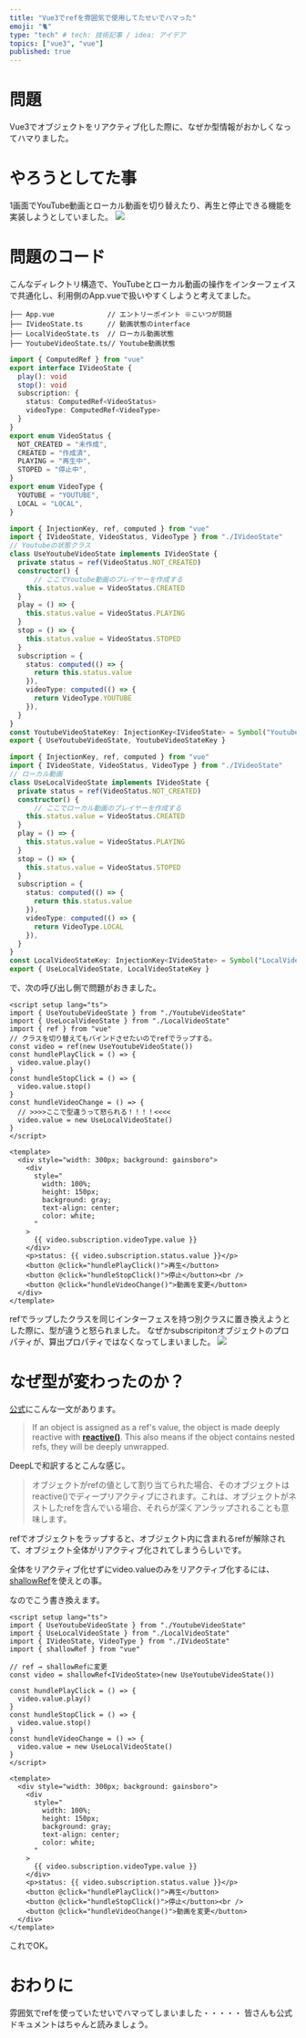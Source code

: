 ```yaml
---
title: "Vue3でrefを雰囲気で使用してたせいでハマった"
emoji: "🐈"
type: "tech" # tech: 技術記事 / idea: アイデア
topics: ["vue3", "vue"]
published: true
---
```


# 問題
Vue3でオブジェクトをリアクティブ化した際に、なぜか型情報がおかしくなってハマりました。

# やろうとしてた事
1画面でYouTube動画とローカル動画を切り替えたり、再生と停止できる機能を実装しようとしていました。
![](/images/8bba521161f3f7/1.gif)

# 問題のコード
こんなディレクトリ構造で、YouTubeとローカル動画の操作をインターフェイスで共通化し、利用側のApp.vueで扱いやすくしようと考えてました。

```tsx
├── App.vue             // エントリーポイント ※こいつが問題
├── IVideoState.ts      // 動画状態のinterface
├── LocalVideoState.ts  // ローカル動画状態
├── YoutubeVideoState.ts// Youtube動画状態
```

```tsx:IVideoState.ts
import { ComputedRef } from "vue"
export interface IVideoState {
  play(): void
  stop(): void
  subscription: {
    status: ComputedRef<VideoStatus>
    videoType: ComputedRef<VideoType>
  }
}
export enum VideoStatus {
  NOT_CREATED = "未作成",
  CREATED = "作成済",
  PLAYING = "再生中",
  STOPED = "停止中",
}
export enum VideoType {
  YOUTUBE = "YOUTUBE",
  LOCAL = "LOCAL",
}
```

```tsx:LocalVideoState.ts
import { InjectionKey, ref, computed } from "vue"
import { IVideoState, VideoStatus, VideoType } from "./IVideoState"
// Youtubeの状態クラス
class UseYoutubeVideoState implements IVideoState {
  private status = ref(VideoStatus.NOT_CREATED)
  constructor() {
	  // ここでYoutube動画のプレイヤーを作成する
    this.status.value = VideoStatus.CREATED
  }
  play = () => {
    this.status.value = VideoStatus.PLAYING
  }
  stop = () => {
    this.status.value = VideoStatus.STOPED
  }
  subscription = {
    status: computed(() => {
      return this.status.value
    }),
    videoType: computed(() => {
      return VideoType.YOUTUBE
    }),
  }
}
const YoutubeVideoStateKey: InjectionKey<IVideoState> = Symbol("YoutubeVideoState")
export { UseYoutubeVideoState, YoutubeVideoStateKey }
```

```tsx:YoutubeVideoState.ts
import { InjectionKey, ref, computed } from "vue"
import { IVideoState, VideoStatus, VideoType } from "./IVideoState"
// ローカル動画
class UseLocalVideoState implements IVideoState {
  private status = ref(VideoStatus.NOT_CREATED)
  constructor() {
	  // ここでローカル動画のプレイヤーを作成する
    this.status.value = VideoStatus.CREATED
  }
  play = () => {
    this.status.value = VideoStatus.PLAYING
  }
  stop = () => {
    this.status.value = VideoStatus.STOPED
  }
  subscription = {
    status: computed(() => {
      return this.status.value
    }),
    videoType: computed(() => {
      return VideoType.LOCAL
    }),
  }
}
const LocalVideoStateKey: InjectionKey<IVideoState> = Symbol("LocalVideoState")
export { UseLocalVideoState, LocalVideoStateKey }
```

で、次の呼び出し側で問題がおきました。
```vue:App.vue
<script setup lang="ts">
import { UseYoutubeVideoState } from "./YoutubeVideoState"
import { UseLocalVideoState } from "./LocalVideoState"
import { ref } from "vue"
// クラスを切り替えてもバインドさせたいのでrefでラップする。
const video = ref(new UseYoutubeVideoState())
const hundlePlayClick = () => {
  video.value.play()
}
const hundleStopClick = () => {
  video.value.stop()
}
const hundleVideoChange = () => {
  // >>>>ここで型違うって怒られる！！！！<<<<
  video.value = new UseLocalVideoState()
}
</script>

<template>
  <div style="width: 300px; background: gainsboro">
    <div
      style="
        width: 100%;
        height: 150px;
        background: gray;
        text-align: center;
        color: white;
      "
    >
      {{ video.subscription.videoType.value }}
    </div>
    <p>status: {{ video.subscription.status.value }}</p>
    <button @click="hundlePlayClick()">再生</button>
    <button @click="hundleStopClick()">停止</button><br />
    <button @click="hundleVideoChange()">動画を変更</button>
  </div>
</template>
```

refでラップしたクラスを同じインターフェスを持つ別クラスに置き換えようとした際に、型が違うと怒られました。
なぜかsubscripitonオブジェクトのプロパティが、算出プロパティではなくなってしまいました。
![](/images/8bba521161f3f7/Untitled.png)

# なぜ型が変わったのか？
[公式](https://ja.vuejs.org/api/reactivity-core.html#ref)にこんな一文があります。

> If an object is assigned as a ref's value, the object is made deeply reactive with **[reactive()](https://vuejs.org/api/reactivity-core.html#reactive)**. This also means if the object contains nested refs, they will be deeply unwrapped.
    
DeepLで和訳するとこんな感じ。
> オブジェクトがrefの値として割り当てられた場合、そのオブジェクトはreactive()でディープリアクティブにされます。これは、オブジェクトがネストしたrefを含んでいる場合、それらが深くアンラップされることも意味します。
    
    

refでオブジェクトをラップすると、オブジェクト内に含まれるrefが解除されて、オブジェクト全体がリアクティブ化されてしまうらしいです。

全体をリアクティブ化せずにvideo.valueのみをリアクティブ化するには、[shallowRef](https://ja.vuejs.org/api/reactivity-advanced.html#shallowref)を使えとの事。

なのでこう書き換えます。

```vue:App.vue
<script setup lang="ts">
import { UseYoutubeVideoState } from "./YoutubeVideoState"
import { UseLocalVideoState } from "./LocalVideoState"
import { IVideoState, VideoType } from "./IVideoState"
import { shallowRef } from "vue"

// ref → shallowRefに変更
const video = shallowRef<IVideoState>(new UseYoutubeVideoState())

const hundlePlayClick = () => {
  video.value.play()
}
const hundleStopClick = () => {
  video.value.stop()
}
const hundleVideoChange = () => {
  video.value = new UseLocalVideoState()
}
</script>

<template>
  <div style="width: 300px; background: gainsboro">
    <div
      style="
        width: 100%;
        height: 150px;
        background: gray;
        text-align: center;
        color: white;
      "
    >
      {{ video.subscription.videoType.value }}
    </div>
    <p>status: {{ video.subscription.status.value }}</p>
    <button @click="hundlePlayClick()">再生</button>
    <button @click="hundleStopClick()">停止</button><br />
    <button @click="hundleVideoChange()">動画を変更</button>
  </div>
</template>
```

これでOK。

# おわりに
雰囲気でrefを使っていたせいでハマってしまいました・・・・・
皆さんも公式ドキュメントはちゃんと読みましょう。